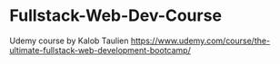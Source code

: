 # Fullstack-Web-Dev-Course
Udemy course by Kalob Taulien
https://www.udemy.com/course/the-ultimate-fullstack-web-development-bootcamp/

